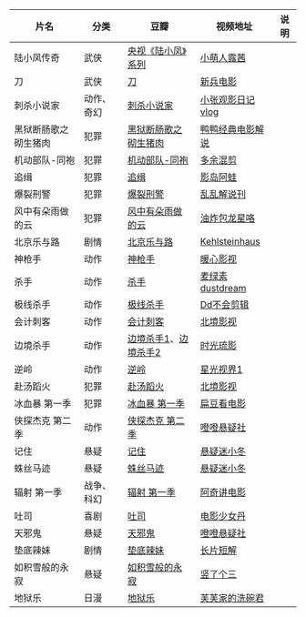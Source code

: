 | 片名                 | 分类       | 豆瓣                                                                                                      | 视频地址                                                     | 说明 |
| -------------------- | ---------- | --------------------------------------------------------------------------------------------------------- | ------------------------------------------------------------ | ---- |
| 陆小凤传奇           | 武侠       | [央视《陆小凤》系列](https://www.douban.com/doulist/195300/)                                                 | [小萌人露茜](https://www.bilibili.com/video/BV1FD4y147hb)       |      |
| 刀                   | 武侠       | [刀](https://movie.douban.com/subject/1401962/)                                                              | [新兵电影](https://www.bilibili.com/video/BV1wA4m1c71N)         |      |
| 刺杀小说家           | 动作、奇幻 | [刺杀小说家](https://movie.douban.com/subject/26826330/)                                                     | [小张观影日记vlog](https://www.bilibili.com/video/BV1cw411C7zf) |      |
| 黑狱断肠歌之砌生猪肉 | 犯罪       | [黑狱断肠歌之砌生猪肉](https://movie.douban.com/subject/1394466/)                                            | [鸭鸭经典电影解说](https://www.bilibili.com/video/BV1P4421X7k1) |      |
| 机动部队-同袍        | 犯罪       | [机动部队-同袍](https://movie.douban.com/subject/3391271/)                                                   | [多余混剪](https://www.bilibili.com/video/BV1Qx4y1i7z1)         |      |
| 追缉                 | 犯罪       | [追缉](https://movie.douban.com/subject/35427293/)                                                           | [影岛阿蛙](https://www.bilibili.com/video/BV1gH4y1g7Cg)         |      |
| 爆裂刑警             | 犯罪       | [爆裂刑警](https://movie.douban.com/subject/1304837/)                                                        | [乱乱解说刊](https://www.bilibili.com/video/BV1iwtfe9EaG)       |      |
| 风中有朵雨做的云     | 犯罪       | [风中有朵雨做的云](https://movie.douban.com/subject/26728669/)                                               | [油炸包龙星咯](https://www.bilibili.com/video/BV1Yr421c73n)     |      |
| 北京乐与路           | 剧情       | [北京乐与路](https://movie.douban.com/subject/1298213/)                                                      | [Kehlsteinhaus](https://www.bilibili.com/video/BV1ZT421a7Xm/)   |      |
| 神枪手               | 动作       | [神枪手](https://movie.douban.com/subject/3002820/)                                                          | [暖心影视](https://www.bilibili.com/video/BV1uG4y1Z7Zr)         |      |
| 杀手                 | 动作       | [杀手](https://movie.douban.com/subject/2998451/)                                                            | [麦绿素dustdream](https://www.bilibili.com/video/BV1V1421k73z/) |      |
| 极线杀手             | 动作       | [极线杀手](https://movie.douban.com/subject/27180599/)                                                       | [Dd不会剪辑](https://www.bilibili.com/video/BV1nA4m1w7Rt)       |      |
| 会计刺客             | 动作       | [会计刺客](https://movie.douban.com/subject/24325861/)                                                       | [北境影视](https://www.bilibili.com/video/BV1gm42147mT)         |      |
| 边境杀手             | 动作       | [边境杀手1](https://movie.douban.com/subject/25881247/)、[边境杀手2](https://movie.douban.com/subject/26627736) | [时光琉影](https://www.bilibili.com/video/BV11r421F7Fz/)        |      |
| 逆岭                 | 动作       | [逆岭](https://movie.douban.com/subject/34884621/)                                                           | [星光视界1](https://www.bilibili.com/video/BV1SitZerEPi)        |      |
| 赴汤蹈火             | 犯罪       | [赴汤蹈火](https://movie.douban.com/subject/26389148/)                                                       | [北境影视](https://www.bilibili.com/video/BV12M4m117j9/)        |      |
| 冰血暴 第一季        | 犯罪       | [冰血暴 第一季](https://movie.douban.com/subject/24297912/)                                                  | [扁豆看电影](https://www.bilibili.com/video/BV1BS4y1Q7Ny/)      |      |
| 侠探杰克 第二季      | 动作       | [侠探杰克 第二季](https://movie.douban.com/subject/35763119/)                                                | [噔噔悬疑社](https://www.bilibili.com/video/BV1oa4y1C7Rg/)      |      |
| 记住                 | 悬疑       | [记住](https://movie.douban.com/subject/25958713/)                                                           | [悬疑迷小冬](https://www.bilibili.com/video/BV13Z421x7uR)       |      |
| 蛛丝马迹             | 悬疑       | [蛛丝马迹](https://movie.douban.com/subject/30489388/)                                                       | [悬疑迷小冬](https://www.bilibili.com/video/BV15w4m1S7M6/)      |      |
| 辐射 第一季          | 战争、科幻 | [辐射 第一季](https://movie.douban.com/subject/35128081/)                                                    | [阿奇讲电影](https://www.bilibili.com/video/BV1HJ4m1W7bG)       |      |
| 吐司                 | 喜剧       | [吐司](https://movie.douban.com/subject/4904026/)                                                            | [电影少女丹](https://www.bilibili.com/video/BV17s421T76e/)      |      |
| 天邪鬼               | 悬疑       | [天邪鬼](https://movie.douban.com/subject/30345133/)                                                         | [噔噔悬疑社](https://www.bilibili.com/video/BV1QT421U7sb/)      |      |
| 垫底辣妹             | 剧情       | [垫底辣妹](https://movie.douban.com/subject/26259677/)                                                       | [长片短解](https://www.bilibili.com/video/BV1VH4y1P7Vk)         |      |
| 如积雪般的永寂       | 悬疑       | [如积雪般的永寂](https://movie.douban.com/subject/36913059/)                                                 | [竖了个三](https://www.bilibili.com/video/BV1SvtWe5EVg/)        |      |
| 地狱乐               | 日漫       | [地狱乐](https://movie.douban.com/subject/35337634/)                                                         | [芙芙家的洗碗君](https://www.bilibili.com/video/BV1Bz4y1i7hC)   |      |
